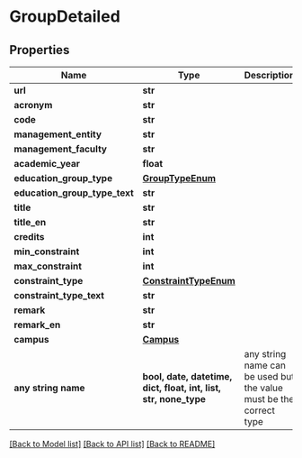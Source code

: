 # GroupDetailed


## Properties
Name | Type | Description | Notes
------------ | ------------- | ------------- | -------------
**url** | **str** |  | [optional] 
**acronym** | **str** |  | [optional] 
**code** | **str** |  | [optional] 
**management_entity** | **str** |  | [optional] 
**management_faculty** | **str** |  | [optional] 
**academic_year** | **float** |  | [optional] 
**education_group_type** | [**GroupTypeEnum**](GroupTypeEnum.md) |  | [optional] 
**education_group_type_text** | **str** |  | [optional] 
**title** | **str** |  | [optional] 
**title_en** | **str** |  | [optional] 
**credits** | **int** |  | [optional] 
**min_constraint** | **int** |  | [optional] 
**max_constraint** | **int** |  | [optional] 
**constraint_type** | [**ConstraintTypeEnum**](ConstraintTypeEnum.md) |  | [optional] 
**constraint_type_text** | **str** |  | [optional] 
**remark** | **str** |  | [optional] 
**remark_en** | **str** |  | [optional] 
**campus** | [**Campus**](Campus.md) |  | [optional] 
**any string name** | **bool, date, datetime, dict, float, int, list, str, none_type** | any string name can be used but the value must be the correct type | [optional]

[[Back to Model list]](../README.md#documentation-for-models) [[Back to API list]](../README.md#documentation-for-api-endpoints) [[Back to README]](../README.md)


